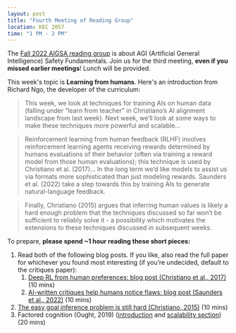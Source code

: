 ```yaml
---
layout: post
title: "Fourth Meeting of Reading Group"
location: KEC 2057
time: "1 PM - 2 PM"
---
```


The [Fall 2022 AIGSA reading group](https:///www.aigsa.club/agisf) is about AGI (Artificial General Intelligence) Safety Fundamentals. Join us for the third meeting, **even if you missed earlier meetings**! Lunch will be provided.

This week's topic is **Learning from humans**. Here's an introduction from Richard Ngo, the developer of the curriculum:

> This week, we look at techniques for training AIs on human data (falling under “learn from teacher” in Christiano’s AI alignment landscape from last week). Next week, we’ll look at some ways to make these techniques more powerful and scalable... 

> Reinforcement learning from human feedback (RLHF) involves reinforcement learning agents receiving rewards determined by humans evaluations of their behavior (often via training a reward model from those human evaluations); this technique is used by Christiano et al. (2017)... In the long term we’d like models to assist us via formats more sophisticated than just modeling rewards. Saunders et al. (2022) take a step towards this by training AIs to generate natural-language feedback.

> Finally, Christiano (2015) argues that inferring human values is likely a hard enough problem that the techniques discussed so far won’t be sufficient to reliably solve it - a possibility which motivates the extensions to these techniques discussed in subsequent weeks.

To prepare, **please spend ~1 hour reading these short pieces:**

1.  Read both of the following blog posts. If you like, also read the full paper for whichever you found most interesting (if you’re undecided, default to the critiques paper):
	1.  [Deep RL from human preferences: blog post (Christiano et al., 2017)](https://openai.com/blog/deep-reinforcement-learning-from-human-preferences/) (10 mins)  
	2.  [AI-written critiques help humans notice flaws: blog post (Saunders et al., 2022)](https://openai.com/blog/critiques/) (10 mins)
2.  [The easy goal inference problem is still hard (Christiano, 2015)](https://www.alignmentforum.org/s/4dHMdK5TLN6xcqtyc/p/h9DesGT3WT9u2k7Hr) (10 mins)
3.  Factored cognition (Ought, 2019) ([introduction](https://ought.org/research/factored-cognition) and [scalability section](https://ought.org/research/factored-cognition/scalability)) (20 mins)
